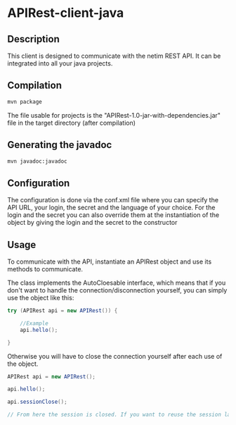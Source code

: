 # APIRest-client-java

## Description
This client is designed to communicate with the netim REST API.
It can be integrated into all your java projects.

## Compilation
```bash
mvn package
```

The file usable for projects is the "APIRest-1.0-jar-with-dependencies.jar" file in the target directory (after compilation)

## Generating the javadoc
```bash
mvn javadoc:javadoc
```

## Configuration
The configuration is done via the conf.xml file where you can specify the API URL, your login, the secret and the language of your choice.
For the login and the secret you can also override them at the instantiation of the object by giving the login and the secret to the constructor

## Usage
To communicate with the API, instantiate an APIRest object and use its methods to communicate.

The class implements the AutoCloesable interface, which means that if you don't want to handle the connection/disconnection yourself, you can simply use the object like this:

```java
try (APIRest api = new APIRest()) {

    //Example
    api.hello();

}
```

Otherwise you will have to close the connection yourself after each use of the object.

```java
APIRest api = new APIRest();

api.hello();

api.sessionClose();

// From here the session is closed. If you want to reuse the session later you will have to do api.sessionOpen();
```